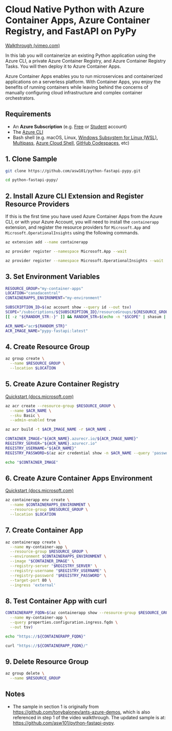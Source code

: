 # Cloud Native Python with Azure Container Apps, Azure Container Registry, and FastAPI on PyPy

[Walkthrough (vimeo.com)](https://vimeo.com/695948817/572d6bbbcd)

In this lab you will containerize an existing Python application using the Azure CLI, a private Azure Container Registry, and Azure Container Registry Tasks. You will then deploy it to Azure Container Apps.

Azure Container Apps enables you to run microservices and containerized applications on a serverless platform. With Container Apps, you enjoy the benefits of running containers while leaving behind the concerns of manually configuring cloud infrastructure and complex container orchestrators.

## Requirements

- An **Azure Subscription** (e.g. [Free](https://aka.ms/azure-free-account) or [Student](https://aka.ms/azure-student-account) account)
- The [Azure CLI](https://docs.microsoft.com/en-us/cli/azure/install-azure-cli)
- Bash shell (e.g. macOS, Linux, [Windows Subsystem for Linux (WSL)](https://docs.microsoft.com/en-us/windows/wsl/about), [Multipass](https://multipass.run/), [Azure Cloud Shell](https://docs.microsoft.com/en-us/azure/cloud-shell/quickstart), [GitHub Codespaces](https://github.com/features/codespaces), etc)

## 1. Clone Sample

```bash
git clone https://github.com/asw101/python-fastapi-pypy.git

cd python-fastapi-pypy/
```

## 2. Install Azure CLI Extension and Register Resource Providers

If this is the first time you have used Azure Container Apps from the Azure CLI, or with your Azure Account, you will need to install the `containerapp` extension, and register the resource providers for `Microsoft.App` and `Microsoft.OperationalInsights` using the following commands.

```bash
az extension add --name containerapp

az provider register --namespace Microsoft.App --wait

az provider register --namespace Microsoft.OperationalInsights --wait
```

## 3. Set Environment Variables

```bash
RESOURCE_GROUP="my-container-apps"
LOCATION="canadacentral"
CONTAINERAPPS_ENVIRONMENT="my-environment"

SUBSCRIPTION_ID=$(az account show --query id --out tsv)
SCOPE="/subscriptions/${SUBSCRIPTION_ID}/resourceGroups/${RESOURCE_GROUP}"
[[ -z "${RANDOM_STR:-}" ]] && RANDOM_STR=$(echo -n "$SCOPE" | shasum | head -c 6)

ACR_NAME="acr${RANDOM_STR}"
ACR_IMAGE_NAME="pypy-fastapi:latest"
```

## 4. Create Resource Group

```bash
az group create \
  --name $RESOURCE_GROUP \
  --location $LOCATION
```

## 5. Create Azure Container Registry

[Quickstart (docs.microsoft.com)](https://docs.microsoft.com/en-us/azure/container-registry/container-registry-get-started-azure-cli)

```bash
az acr create --resource-group $RESOURCE_GROUP \
  --name $ACR_NAME \
  --sku Basic \
  --admin-enabled true

az acr build -t $ACR_IMAGE_NAME -r $ACR_NAME .

CONTAINER_IMAGE="${ACR_NAME}.azurecr.io/${ACR_IMAGE_NAME}"
REGISTRY_SERVER="${ACR_NAME}.azurecr.io"
REGISTRY_USERNAME="${ACR_NAME}"
REGISTRY_PASSWORD=$(az acr credential show -n $ACR_NAME --query 'passwords[0].value' --out tsv)

echo "$CONTAINER_IMAGE"
```

## 6. Create Azure Container Apps Environment

[Quickstart (docs.microsoft.com)](https://docs.microsoft.com/en-us/azure/container-apps/get-started-existing-container-image?tabs=bash&pivots=container-apps-private-registry)

```bash
az containerapp env create \
  --name $CONTAINERAPPS_ENVIRONMENT \
  --resource-group $RESOURCE_GROUP \
  --location $LOCATION
```

## 7. Create Container App

```bash
az containerapp create \
  --name my-container-app \
  --resource-group $RESOURCE_GROUP \
  --environment $CONTAINERAPPS_ENVIRONMENT \
  --image "$CONTAINER_IMAGE" \
  --registry-server "$REGISTRY_SERVER" \
  --registry-username "$REGISTRY_USERNAME" \
  --registry-password "$REGISTRY_PASSWORD" \
  --target-port 80 \
  --ingress 'external'
```

## 8. Test Container App with curl

```bash
CONTAINERAPP_FQDN=$(az containerapp show --resource-group $RESOURCE_GROUP \
  --name my-container-app \
  --query properties.configuration.ingress.fqdn \
  --out tsv)

echo "https://${CONTAINERAPP_FQDN}"

curl "https://${CONTAINERAPP_FQDN}/"
```

## 9. Delete Resource Group

```bash
az group delete \
  --name $RESOURCE_GROUP
```

## Notes

- The sample in section 1 is originally from <https://github.com/tonybaloney/ants-azure-demos>, which is also referenced in step 1 of the video walkthrough. The updated sample is at: <https://github.com/asw101/python-fastapi-pypy>.